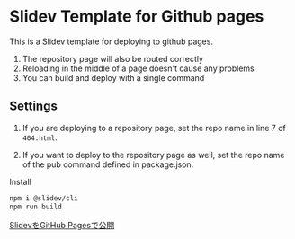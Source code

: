 # Slidev Template for Github pages

This is a Slidev template for deploying to github pages.

1. The repository page will also be routed correctly
2. Reloading in the middle of a page doesn't cause any problems
3. You can build and deploy with a single command

## Settings

1. If you are deploying to a repository page, set the repo name in line 7 of `404.html`.

2. If you want to deploy to the repository page as well, set the repo name of the pub command defined in package.json.

Install
```bash
npm i @slidev/cli
npm run build
```

[SlidevをGitHub Pagesで公開](https://zenn.dev/shu1007/articles/c65dee06b29772)